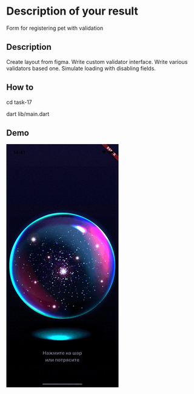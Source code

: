 # Description of your result
Form for registering pet with validation
## Description
Create layout from figma. Write custom validator interface. Write various validators based one. Simulate loading with disabling fields.
## How to
cd task-17

dart lib/main.dart
## Demo

![result.gif](assets/docs/result.gif)